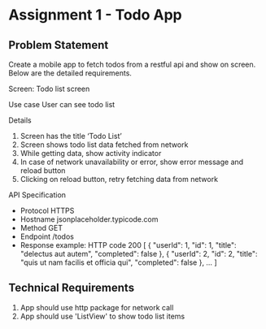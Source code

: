 # Assignment 1 - Todo App

## Problem Statement

Create a mobile app to fetch todos from a restful api and show on screen. Below are the detailed requirements.

Screen:
Todo list screen

Use case
User can see todo list

Details
1.	Screen has the title ‘Todo List’
2.	Screen shows todo list data fetched from network
3.	While getting data, show activity indicator
4.	In case of network unavailability or error, show error message and reload button
5.	Clicking on reload button, retry fetching data from network

API Specification
- Protocol HTTPS
- Hostname jsonplaceholder.typicode.com
- Method GET
- Endpoint /todos
- Response example: HTTP code 200
  [
    {
      "userId": 1,
      "id": 1,
      "title": "delectus aut autem",
      "completed": false
    },
    {
      "userId": 2,
      "id": 2,
      "title": "quis ut nam facilis et officia qui",
      "completed": false
    },
    …
  ]
  
## Technical Requirements

1. App should use http package for network call
2. App should use 'ListView' to show todo list items
